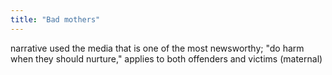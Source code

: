 ```yaml
---
title: "Bad mothers"
---
```

narrative used the media that is one of the most newsworthy; &quot;do harm when they should nurture,&quot; applies to both offenders and victims (maternal)

